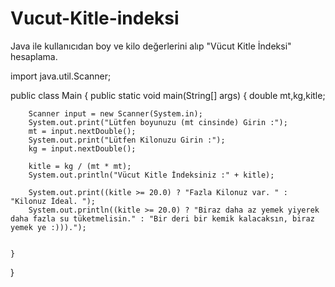 # Vucut-Kitle-indeksi
Java ile kullanıcıdan boy ve kilo değerlerini alıp  "Vücut Kitle İndeksi" hesaplama.


import java.util.Scanner;

public class Main {
    public static void main(String[] args) {
        double mt,kg,kitle;

        Scanner input = new Scanner(System.in);
        System.out.print("Lütfen boyunuzu (mt cinsinde) Girin :");
        mt = input.nextDouble();
        System.out.print("Lütfen Kilonuzu Girin :");
        kg = input.nextDouble();

        kitle = kg / (mt * mt);
        System.out.println("Vücut Kitle İndeksiniz :" + kitle);

        System.out.print((kitle >= 20.0) ? "Fazla Kilonuz var. " : "Kilonuz İdeal. ");
        System.out.println((kitle >= 20.0) ? "Biraz daha az yemek yiyerek daha fazla su tüketmelisin." : "Bir deri bir kemik kalacaksın, biraz yemek ye :))).");


    }
}
